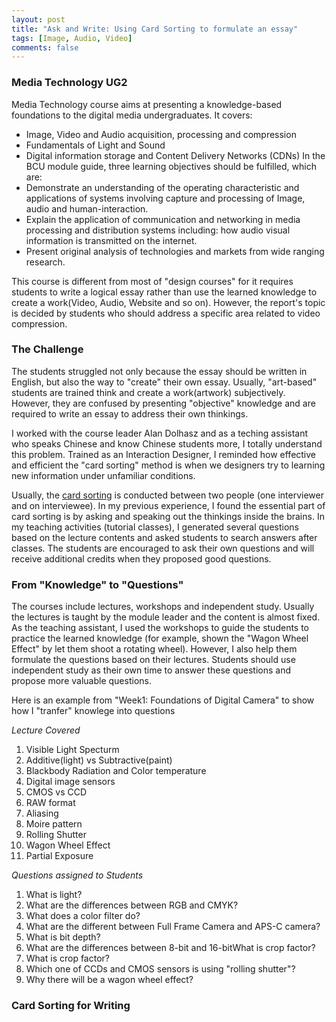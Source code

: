 ```yaml
---
layout: post
title: "Ask and Write: Using Card Sorting to formulate an essay"
tags: [Image, Audio, Video]
comments: false
---
```

### Media Technology UG2
Media Technology course aims at presenting a knowledge-based foundations to the digital media undergraduates. It covers:  
* Image, Video and Audio acquisition, processing and compression
* Fundamentals of Light and Sound
* Digital information storage and Content Delivery Networks (CDNs)
In the BCU module guide, three learning objectives should be fulfilled, which are:
* Demonstrate an understanding of the operating characteristic and applications of systems involving capture and processing of Image, audio and human-interaction.
* Explain the application of communication and networking in media processing and distribution systems including: how audio visual information is transmitted on the internet.
* Present original analysis of technologies and markets from wide ranging research.

This course is different from most of "design courses" for it requires students to write a logical essay rather than use the learned knowledge to create a work(Video, Audio, Website and so on). However, the report's topic is decided by students who should address a specific area related to video compression. 
### The Challenge
The students struggled not only because the essay should be written in English, but also the way to "create" their own essay. Usually, "art-based" students are trained think and create a work(artwork) subjectively. However, they are confused by presenting "objective" knowledge and are required to write an essay to address their own thinkings.   

I worked with the course leader Alan Dolhasz and as a teching assistant who speaks Chinese and know Chinese students more, I totally understand this problem. Trained as an Interaction Designer, I reminded how effective and efficient the "card sorting" method is when we designers try to learning new information under unfamiliar conditions.    

Usually, the [card sorting](https://www.youtube.com/watch?v=-89cj71-Vfg) is conducted between two people (one interviewer and on interviewee). In my previous experience, I found the essential part of card sorting is by asking and speaking out the thinkings inside the brains. In my teaching activities (tutorial classes), I generated several questions based on the lecture contents and asked students to search answers after classes. The students are encouraged to ask their own questions and will receive additional credits when they proposed good questions.  
### From "Knowledge" to "Questions"
The courses include lectures, workshops and independent study. Usually the lectures is taught by the module leader and the content is almost fixed. As the teaching assistant, I used the workshops to guide the students to practice the learned knowledge (for example, shown the "Wagon Wheel Effect" by let them shoot a rotating wheel). However, I also help them formulate the questions based on their lectures. Students should use independent study as their own time to answer these questions and propose more valuable questions. 

Here is an example from "Week1: Foundations of Digital Camera" to show how I "tranfer" knowlege into questions 

*Lecture Covered* 
1. Visible Light Specturm
2. Additive(light) vs Subtractive(paint) 
3. Blackbody Radiation and Color temperature 
4. Digital image sensors 
5. CMOS vs CCD 
6. RAW format 
7. Aliasing 
8. Moire pattern 
9. Rolling Shutter 
10. Wagon Wheel Effect 
11. Partial Exposure

*Questions assigned to Students*   
1. What is light? 
2. What are the differences between RGB and CMYK? 
3. What does a color filter do? 
4. What are the different between Full Frame Camera and APS-C camera? 
5. What is bit depth?  
6. What are the differences between 8-bit and 16-bitWhat is crop factor? 
7. What is crop factor? 
8. Which one of CCDs and CMOS sensors is using "rolling shutter"? 
9. Why there will be a wagon wheel effect?

### Card Sorting for Writing


